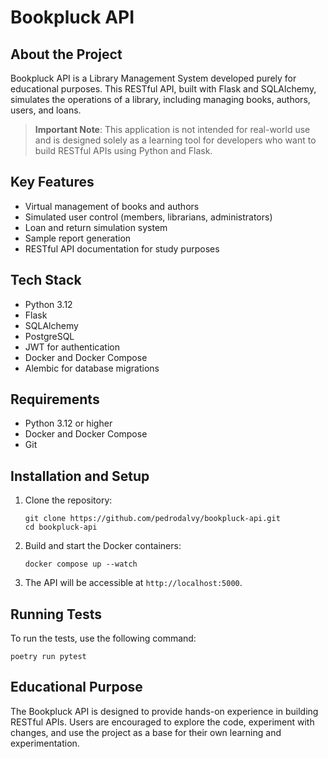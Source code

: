 # Bookpluck API

## About the Project

Bookpluck API is a Library Management System developed purely for educational purposes. This RESTful API, built with Flask and SQLAlchemy, simulates the operations of a library, including managing books, authors, users, and loans.

> **Important Note**: This application is not intended for real-world use and is designed solely as a learning tool for developers who want to build RESTful APIs using Python and Flask.

## Key Features

- Virtual management of books and authors
- Simulated user control (members, librarians, administrators)
- Loan and return simulation system
- Sample report generation
- RESTful API documentation for study purposes

## Tech Stack

- Python 3.12
- Flask
- SQLAlchemy
- PostgreSQL
- JWT for authentication
- Docker and Docker Compose
- Alembic for database migrations

## Requirements

- Python 3.12 or higher
- Docker and Docker Compose
- Git

## Installation and Setup

1. Clone the repository:
   ```
   git clone https://github.com/pedrodalvy/bookpluck-api.git
   cd bookpluck-api
   ```

2. Build and start the Docker containers:
   ```
   docker compose up --watch
   ```

3. The API will be accessible at `http://localhost:5000`.

## Running Tests

To run the tests, use the following command:

```
poetry run pytest
```

## Educational Purpose

The Bookpluck API is designed to provide hands-on experience in building RESTful APIs. Users are encouraged to explore the code, experiment with changes, and use the project as a base for their own learning and experimentation.
